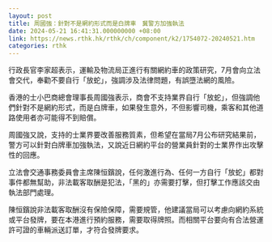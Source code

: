 ```yaml
---
layout: post
title: 周國強：針對不是網約形式而是白牌車　冀警方加強執法
date: 2024-05-21 16:41:31.000000000 +08:00
link: https://news.rthk.hk/rthk/ch/component/k2/1754072-20240521.htm
categories: rthk
---
```


行政長官李家超表示，運輸及物流局正進行有關網約車的政策研究，7月會向立法會交代，奉勸不要自行「放蛇」，強調涉及法律問題，有誤墮法網的風險。

香港的士小巴商總會理事長周國強表示，商會不支持業界自行「放蛇」，但強調他們針對不是網約形式，而是白牌車，如果發生意外，不但影響司機，乘客和其他道路使用者亦可能得不到賠償。

周國強又說，支持的士業界要改善服務質素，但希望在當局7月公布研究結果前，警方可以針對白牌車加強執法，又說近日網約平台的營業員針對的士業界作出攻擊性的回應。

立法會交通事務委員會主席陳恒鑌說，任何激進行為、任何一方自行「放蛇」都對事件都無幫助，非法載客取酬是犯法，「黑的」亦需要打擊，但打擊工作應該交由執法部門處理。

陳恒鑌說非法載客取酬沒有保險保障，需要規管，他建議當局可以考慮向網約系統或平台發牌，要在本港進行預約服務，需要取得牌照。而相關平台要向有合法營運許可證的車輛派送訂單，才符合發牌要求。
